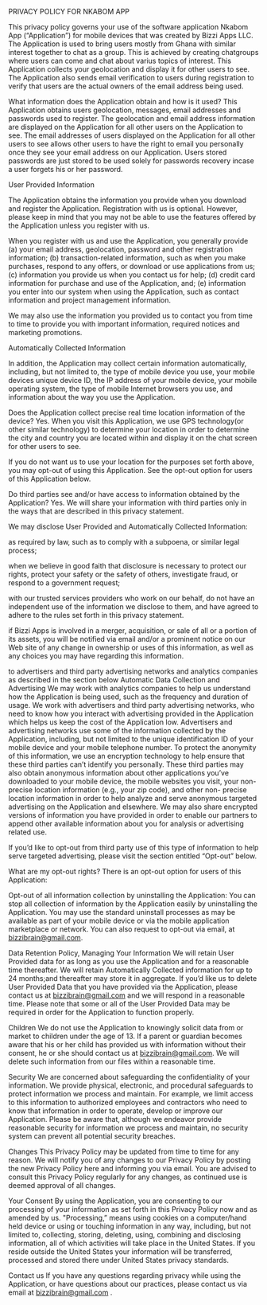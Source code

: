 PRIVACY POLICY FOR NKABOM APP


This privacy policy governs your use of the software application Nkabom App (“Application”) for mobile devices that was created by Bizzi Apps LLC. The Application is used to bring users mostly from Ghana with similar interest together to chat as a group. This is achieved by creating chatgroups where users can come and chat about varius topics of interest. This Application collects your geolocation and display it for other users to see. The Application also sends email verification to users during registration to verify that users are the actual owners of the email address being used.

What information does the Application obtain and how is it used?
This Application obtains users geolocation, messages, email addresses and passwords used to register. The geolocation and email address information are displayed on the Application for all other users on the Application to see. The email addresses of users displayed on the Application for all other users to see allows other users to have the right to email you personally once they see your email address on our Application. Users stored passwords are just stored to be used solely for passwords recovery incase a user forgets his or her password.

User Provided Information 

The Application obtains the information you provide when you download and register the Application. Registration with us is optional. However, please keep in mind that you may not be able to use the features offered by the Application unless you register with us.

When you register with us and use the Application, you generally provide (a) your email address, geolocation, password and other registration information; (b) transaction-related information, such as when you make purchases, respond to any offers, or download or use applications from us; (c) information you provide us when you contact us for help; (d) credit card information for purchase and use of the Application, and; (e) information you enter into our system when using the Application, such as contact information and project management information.

We may also use the information you provided us to contact you from time to time to provide you with important information, required notices and marketing promotions.

Automatically Collected Information 

In addition, the Application may collect certain information automatically, including, but not limited to, the type of mobile device you use, your mobile devices unique device ID, the IP address of your mobile device, your mobile operating system, the type of mobile Internet browsers you use, and information about the way you use the Application. 

 
Does the Application collect precise real time location information of the device?
Yes. When you visit this Application, we use GPS technology(or other similar technology) to determine your location in order to determine the city and country you are located within and display it on the chat screen for other users to see.

If you do not want us to use your location for the purposes set forth above, you may opt-out of using this Application. See the opt-out option for users of this Application below.

Do third parties see and/or have access to information obtained by the Application?
Yes. We will share your information with third parties only in the ways that are described in this privacy statement.

We may disclose User Provided and Automatically Collected Information:

as required by law, such as to comply with a subpoena, or similar legal process;

when we believe in good faith that disclosure is necessary to protect our rights, protect your safety or the safety of others, investigate fraud, or respond to a government request;

with our trusted services providers who work on our behalf, do not have an independent use of the information we disclose to them, and have agreed to adhere to the rules set forth in this privacy statement.

if Bizzi Apps is involved in a merger, acquisition, or sale of all or a portion of its assets, you will be notified via email and/or a prominent notice on our Web site of any change in ownership or uses of this information, as well as any choices you may have regarding this information.

to advertisers and third party advertising networks and analytics companies as described in the section below
Automatic Data Collection and Advertising
We may work with analytics companies to help us understand how the Application is being used, such as the frequency and duration of usage. We work with advertisers and third party advertising networks, who need to know how you interact with advertising provided in the Application which helps us keep the cost of the Application low. Advertisers and advertising networks use some of the information collected by the Application, including, but not limited to the unique identification ID of your mobile device and your mobile telephone number. To protect the anonymity of this information, we use an encryption technology to help ensure that these third parties can’t identify you personally. These third parties may also obtain anonymous information about other applications you’ve downloaded to your mobile device, the mobile websites you visit, your non-precise location information (e.g., your zip code), and other non- precise location information in order to help analyze and serve anonymous targeted advertising on the Application and elsewhere. We may also share encrypted versions of information you have provided in order to enable our partners to append other available information about you for analysis or advertising related use.

If you’d like to opt-out from third party use of this type of information to help serve targeted advertising, please visit the section entitled “Opt-out” below.

What are my opt-out rights?
There is an opt-out option for users of this Application:

Opt-out of all information collection by uninstalling the Application: You can stop all collection of information by the Application easily by uninstalling the Application. You may use the standard uninstall processes as may be available as part of your mobile device or via the mobile application marketplace or network. You can also request to opt-out via email, at bizzibrain@gmail.com.

Data Retention Policy, Managing Your Information
We will retain User Provided data for as long as you use the Application and for a reasonable time thereafter. We will retain Automatically Collected information for up to 24 months;and thereafter may store it in aggregate. If you’d like us to delete User Provided Data that you have provided via the Application, please contact us at bizzibrain@gmail.com and we will respond in a reasonable time. Please note that some or all of the User Provided Data may be required in order for the Application to function properly.

Children
We do not use the Application to knowingly solicit data from or market to children under the age of 13. If a parent or guardian becomes aware that his or her child has provided us with information without their consent, he or she should contact us at bizzibrain@gmail.com. We will delete such information from our files within a reasonable time.

Security
We are concerned about safeguarding the confidentiality of your information. We provide physical, electronic, and procedural safeguards to protect information we process and maintain. For example, we limit access to this information to authorized employees and contractors who need to know that information in order to operate, develop or improve our Application. Please be aware that, although we endeavor provide reasonable security for information we process and maintain, no security system can prevent all potential security breaches.

Changes
This Privacy Policy may be updated from time to time for any reason. We will notify you of any changes to our Privacy Policy by posting the new Privacy Policy here and informing you via email. You are advised to consult this Privacy Policy regularly for any changes, as continued use is deemed approval of all changes.

Your Consent
By using the Application, you are consenting to our processing of your information as set forth in this Privacy Policy now and as amended by us. "Processing,” means using cookies on a computer/hand held device or using or touching information in any way, including, but not limited to, collecting, storing, deleting, using, combining and disclosing information, all of which activities will take place in the United States. If you reside outside the United States your information will be transferred, processed and stored there under United States privacy standards.

 

Contact us
If you have any questions regarding privacy while using the Application, or have questions about our practices, please contact us via email at bizzibrain@gmail.com .
